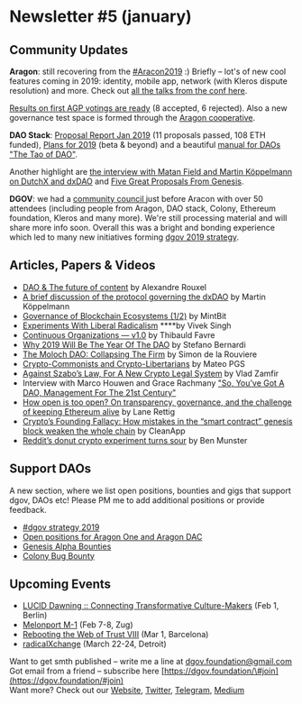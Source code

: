 # Newsletter \#5 \(january\)

## Community Updates  

**Aragon**: still recovering from the [\#Aracon2019](https://twitter.com/search?q=%23AraCon2019&src=tyah) :\) Briefly – lot's of new cool features coming in 2019: identity, mobile app, network \(with Kleros dispute resolution\) and more. Check out [all the talks from the conf here](https://www.youtube.com/playlist?list=PLdbM67oXoBobQQbavMiWq79Sr-hh5UzhB). 

[Results on first AGP votings are ready](https://blog.aragon.org/final-results-from-aragon-network-vote-1/) \(8 accepted, 6 rejected\). Also a new governance test space is formed through the [Aragon cooperative](https://forum.aragon.org/t/community-initiative-aragon-cooperative/356).

**DAO Stack**: [Proposal Report Jan 2019](https://daotalk.org/t/genesis-alpha-proposals-reports/321/5) \(11 proposals passed, 108 ETH funded\), [Plans for 2019](https://medium.com/daostack/daostack-in-2019-76d7634e27c6) \(beta & beyond\) and a beautiful [manual for DAOs "The Tao of DAO"](https://thetaoofthedao.greaterthan.works/). 

Another highlight are [the interview with Matan Field and Martin Köppelmann on DutchX and dxDAO](https://epicenter.tv/episode/271/) and [Five Great Proposals From Genesis](https://medium.com/daostack/five-great-proposals-from-genesis-the-first-community-dao-7f79b7a15).

**DGOV**: we had a [community council ](../dgov-community-council/)just before Aracon with over 50 attendees \(including people from Aragon, DAO stack, Colony, Ethereum foundation, Kleros and many more\). We're still processing material and will share more info soon. Overall this was a bright and bonding experience which led to many new initiatives forming [dgov 2019 strategy](../org/dgov-collaboration-strategy/).

## Articles, Papers & Videos  <a id="DgovCompilation#3October2018-Articles,Papers&amp;Videos"></a>

* [DAO & The future of content](https://medium.com/pando-network/dao-the-future-of-content-fd9349d94b24) by Alexandre Rouxel
* [A brief discussion of the protocol governing the dxDAO](https://blog.gnosis.pm/a-brief-discussion-of-the-protocol-governing-the-dxdao-7331407a2555) by Martin Köppelmann
* [Governance of Blockchain Ecosystems \(1/2\)](https://blog.goodaudience.com/governance-of-blockchain-ecosystems-1-2-54f1f55208fa) by MintBit
* [Experiments With Liberal Radicalism](https://medium.com/gitcoin/experiments-with-liberal-radicalism-ad68e02efd4) ****by Vivek Singh
* [Continuous Organizations — v1.0](https://medium.com/@thibauld/continuous-organizations-v1-0-45d42b3082bb) by Thibauld Favre
* [Why 2019 Will Be The Year Of The DAO](https://tokeneconomy.co/why-2019-will-be-the-year-of-the-dao-20f18117e4c1) by Stefano Bernardi
* [The Moloch DAO: Collapsing The Firm](https://medium.com/@simondlr/the-moloch-dao-collapsing-the-firm-2a800b3aa2e7) by Simon de la Rouviere
* [Crypto-Commonists and Crypto-Libertarians](https://medium.com/@mateo.2121/commonists-and-libertarians-cc85d0dc1e92) by Mateo PGS
* [Against Szabo’s Law, For A New Crypto Legal System](https://medium.com/cryptolawreview/against-szabos-law-for-a-new-crypto-legal-system-d00d0f3d382) by Vlad Zamfir
* Interview with Marco Houwen and Grace Rachmany ["So, You’ve Got A DAO, Management For The 21st Century"](https://techblogwriter.co.uk/dao/)
* [How open is too open? On transparency, governance, and the challenge of keeping Ethereum alive](https://medium.com/@lrettig/how-open-is-too-open-bfc412cf0d24) by Lane Rettig
* [Crypto’s Founding Fallacy: How mistakes in the “smart contract” genesis block weaken the whole chain](https://medium.com/cryptolawreview/cryptos-founding-fallacy-aaa151b795ff) by CleanApp
* [Reddit’s donut crypto experiment turns sour](https://decryptmedia.com/4630/donut-reddit-crypto-experiment-fails-ethereum-ends) by Ben Munster

## Support DAOs <a id="DgovCompilation#3October2018-Events"></a>

A new section, where we list open positions, bounties and gigs that support dgov, DAOs etc! Please PM me to add additional positions or provide feedback. 

* [\#dgov strategy 2019](../org/dgov-collaboration-strategy/)
* [Open positions for Aragon One and Aragon DAC](https://wiki.aragon.org/jobs/)
* [Genesis Alpha Bounties](https://docs.google.com/spreadsheets/d/1FV8iz4ebZb4E3nXckzPsWy7IfhtsX3filkbX_gbPLNs/edit#gid=204783618)
* [Colony Bug Bounty](https://docs.colony.io/colonynetwork/bug-bounty-program-overview/)

## Upcoming Events  <a id="DgovCompilation#3October2018-Events"></a>

* [LUCID Dawning :: Connecting Transformative Culture-Makers](https://www.facebook.com/events/352606141958607/) \(Feb 1, Berlin\)
* [Melonport M-1](https://m-1.melonport.com/) \(Feb 7-8, Zug\)
* [Rebooting the Web of Trust VIII](https://www.eventbrite.com/e/rebooting-the-web-of-trust-viii-spring-2019-barcelona-tickets-54843077120) \(Mar 1, Barcelona\)
* [radicalXchange](https://radicalxchange.org/) \(March 22-24, Detroit\)

Want to get smth published – write me a line at [dgov.foundation@gmail.com](mailto:dgov.foundation@gmail.com)  
Got email from a friend – subscribe here [https://dgov.foundation/\#join](https://dgov.foundation/#join)  
Want more? Check out our [Website](http://dgov.foundation/), [Twitter](https://twitter.com/dgovearth), [Telegram](https://t.me/dgovfoundation), [Medium](https://medium.com/dgov)

